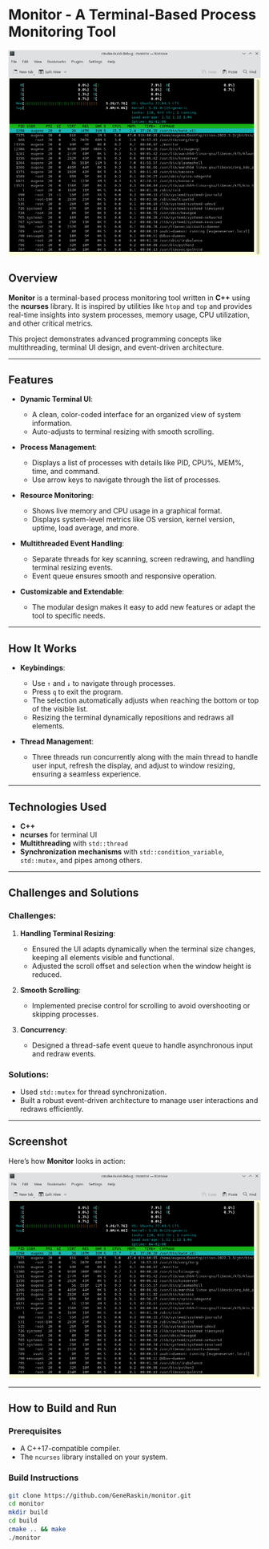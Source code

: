 # Monitor - A Terminal-Based Process Monitoring Tool

![Monitor Screenshot](demo_img/demo.png)

## Overview

**Monitor** is a terminal-based process monitoring tool written in **C++** using the **ncurses** library. It is inspired by utilities like `htop` and `top` and provides real-time insights into system processes, memory usage, CPU utilization, and other critical metrics.

This project demonstrates advanced programming concepts like multithreading, terminal UI design, and event-driven architecture.

---

## Features

- **Dynamic Terminal UI**:
    - A clean, color-coded interface for an organized view of system information.
    - Auto-adjusts to terminal resizing with smooth scrolling.

- **Process Management**:
    - Displays a list of processes with details like PID, CPU%, MEM%, time, and command.
    - Use arrow keys to navigate through the list of processes.

- **Resource Monitoring**:
    - Shows live memory and CPU usage in a graphical format.
    - Displays system-level metrics like OS version, kernel version, uptime, load average, and more.

- **Multithreaded Event Handling**:
    - Separate threads for key scanning, screen redrawing, and handling terminal resizing events.
    - Event queue ensures smooth and responsive operation.

- **Customizable and Extendable**:
    - The modular design makes it easy to add new features or adapt the tool to specific needs.

---

## How It Works

- **Keybindings**:
    - Use `↑` and `↓` to navigate through processes.
    - Press `q` to exit the program.
    - The selection automatically adjusts when reaching the bottom or top of the visible list.
    - Resizing the terminal dynamically repositions and redraws all elements.

- **Thread Management**:
    - Three threads run concurrently along with the main thread to handle user input, refresh the display, and adjust to window resizing, ensuring a seamless experience.

---

## Technologies Used

- **C++**
- **ncurses** for terminal UI
- **Multithreading** with `std::thread`
- **Synchronization mechanisms** with `std::condition_variable`, `std::mutex`, and pipes among others.

---

## Challenges and Solutions

### Challenges:
1. **Handling Terminal Resizing**:
    - Ensured the UI adapts dynamically when the terminal size changes, keeping all elements visible and functional.
    - Adjusted the scroll offset and selection when the window height is reduced.

2. **Smooth Scrolling**:
    - Implemented precise control for scrolling to avoid overshooting or skipping processes.

3. **Concurrency**:
    - Designed a thread-safe event queue to handle asynchronous input and redraw events.

### Solutions:
- Used `std::mutex` for thread synchronization.
- Built a robust event-driven architecture to manage user interactions and redraws efficiently.

---

## Screenshot

Here’s how **Monitor** looks in action:

![Monitor Screenshot](demo_img/demo.png)

---

## How to Build and Run

### Prerequisites
- A C++17-compatible compiler.
- The `ncurses` library installed on your system.

### Build Instructions

   ```bash
   git clone https://github.com/GeneRaskin/monitor.git
   cd monitor
   mkdir build
   cd build
   cmake .. && make
   ./monitor
